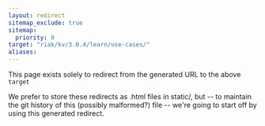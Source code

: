 ```yaml
---
layout: redirect
sitemap_exclude: true
sitemap:
  priority: 0
target: "riak/kv/3.0.4/learn/use-cases/"
aliases:
---
```


This page exists solely to redirect from the generated URL to the above `target`

We prefer to store these redirects as .html files in static/, but -- to maintain
the git history of this (possibly malformed?) file -- we're going to start off
by using this generated redirect.

